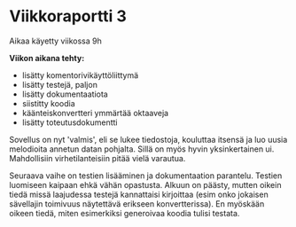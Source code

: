 # Viikkoraportti 3

Aikaa käyetty viikossa 9h

**Viikon aikana tehty:**

- lisätty komentorivikäyttöliittymä
- lisätty testejä, paljon
- lisätty dokumentaatiota
- siistitty koodia
- käänteiskonvertteri ymmärtää oktaaveja
- lisätty toteutusdokumentti

Sovellus on nyt 'valmis', eli se lukee tiedostoja, kouluttaa itsensä ja luo uusia
melodioita annetun datan pohjalta. Sillä on myös hyvin yksinkertainen ui. Mahdollisiin virhetilanteisiin 
pitää vielä varautua.

Seuraava vaihe on testien lisääminen ja dokumentaation parantelu. Testien luomiseen kaipaan ehkä vähän opastusta. Alkuun on päästy, mutten oikein tiedä missä laajudessa testejä kannattaisi kirjoittaa (esim onko jokaisen sävellajin toimivuus näytettävä erikseen konvertterissa). En myöskään oikeen tiedä, miten esimerkiksi generoivaa koodia tulisi testata.